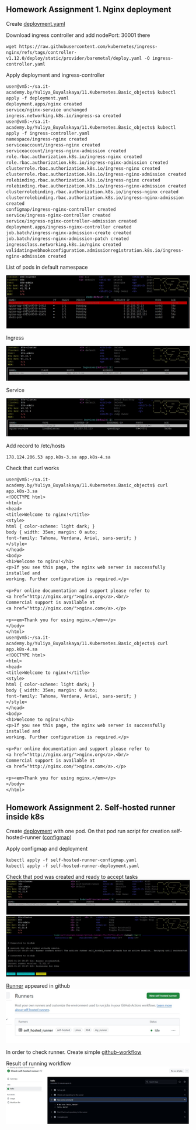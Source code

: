 ## Homework Assignment 1. Nginx deployment

Create [deployment.yaml](../11.Kubernetes.Basic_objects/deployment.yaml)

Download ingress controller and add nodePort: 30001 there

```shell
wget https://raw.githubusercontent.com/kubernetes/ingress-nginx/refs/tags/controller-v1.12.0/deploy/static/provider/baremetal/deploy.yaml -O ingress-controller.yaml
```

Apply deployment and ingress-controller

```shell
user@vm5:~/sa.it-academy.by/Yuliya_Buyalskaya/11.Kubernetes.Basic_objects$ kubectl apply -f deployment.yaml
deployment.apps/nginx created
service/nginx-service unchanged
ingress.networking.k8s.io/ingress-sa created
user@vm5:~/sa.it-academy.by/Yuliya_Buyalskaya/11.Kubernetes.Basic_objects$ kubectl apply -f ingress-controller.yaml
namespace/ingress-nginx created
serviceaccount/ingress-nginx created
serviceaccount/ingress-nginx-admission created
role.rbac.authorization.k8s.io/ingress-nginx created
role.rbac.authorization.k8s.io/ingress-nginx-admission created
clusterrole.rbac.authorization.k8s.io/ingress-nginx created
clusterrole.rbac.authorization.k8s.io/ingress-nginx-admission created
rolebinding.rbac.authorization.k8s.io/ingress-nginx created
rolebinding.rbac.authorization.k8s.io/ingress-nginx-admission created
clusterrolebinding.rbac.authorization.k8s.io/ingress-nginx created
clusterrolebinding.rbac.authorization.k8s.io/ingress-nginx-admission created
configmap/ingress-nginx-controller created
service/ingress-nginx-controller created
service/ingress-nginx-controller-admission created
deployment.apps/ingress-nginx-controller created
job.batch/ingress-nginx-admission-create created
job.batch/ingress-nginx-admission-patch created
ingressclass.networking.k8s.io/nginx created
validatingwebhookconfiguration.admissionregistration.k8s.io/ingress-nginx-admission created
```
List of pods in default namespace

![pods](../11.Kubernetes.Basic_objects/pictures/1.jpg)

Ingress

![ingress](../11.Kubernetes.Basic_objects/pictures/2.jpg)

Service

![service](../11.Kubernetes.Basic_objects/pictures/3.jpg)

Add record to /etc/hosts

```text
178.124.206.53 app.k8s-3.sa app.k8s-4.sa
```

Check that curl works

```shell
user@vm5:~/sa.it-academy.by/Yuliya_Buyalskaya/11.Kubernetes.Basic_objects$ curl app.k8s-3.sa
<!DOCTYPE html>
<html>
<head>
<title>Welcome to nginx!</title>
<style>
html { color-scheme: light dark; }
body { width: 35em; margin: 0 auto;
font-family: Tahoma, Verdana, Arial, sans-serif; }
</style>
</head>
<body>
<h1>Welcome to nginx!</h1>
<p>If you see this page, the nginx web server is successfully installed and
working. Further configuration is required.</p>

<p>For online documentation and support please refer to
<a href="http://nginx.org/">nginx.org</a>.<br/>
Commercial support is available at
<a href="http://nginx.com/">nginx.com</a>.</p>

<p><em>Thank you for using nginx.</em></p>
</body>
</html>
user@vm5:~/sa.it-academy.by/Yuliya_Buyalskaya/11.Kubernetes.Basic_objects$ curl app.k8s-4.sa
<!DOCTYPE html>
<html>
<head>
<title>Welcome to nginx!</title>
<style>
html { color-scheme: light dark; }
body { width: 35em; margin: 0 auto;
font-family: Tahoma, Verdana, Arial, sans-serif; }
</style>
</head>
<body>
<h1>Welcome to nginx!</h1>
<p>If you see this page, the nginx web server is successfully installed and
working. Further configuration is required.</p>

<p>For online documentation and support please refer to
<a href="http://nginx.org/">nginx.org</a>.<br/>
Commercial support is available at
<a href="http://nginx.com/">nginx.com</a>.</p>

<p><em>Thank you for using nginx.</em></p>
</body>
</html>
```

## Homework Assignment 2. Self-hosted runner inside k8s

Create [deployment](../11.Kubernetes.Basic_objects/self-hosted-runner-deployment.yaml) with one pod.
On that pod run script for creation self-hosted-runner ([configmap](../11.Kubernetes.Basic_objects/self-hosted-runner-configmap.yaml))

Apply configmap and deployment

```shell
kubectl apply -f self-hosted-runner-configmap.yaml
kubectl apply -f self-hosted-runner-deployment.yaml
```

Check that pod was created and ready to accept tasks
![pod](../11.Kubernetes.Basic_objects/pictures/4.jpg) \
![pod logs](../11.Kubernetes.Basic_objects/pictures/5.jpg)

[Runner](https://github.com/Julie717/kubernetes/settings/actions/runners) appeared in github 
![runner](../11.Kubernetes.Basic_objects/pictures/6.jpg)

In order to check runner. Create simple [github-workflow](https://github.com/Julie717/kubernetes/blob/11-kubernetes-basic-objects/.github/workflows/check.yaml)

Result of running workflow
![result](../11.Kubernetes.Basic_objects/pictures/7.jpg)